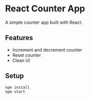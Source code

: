 # React Counter App

A simple counter app built with React.

## Features
- Increment and decrement counter
- Reset counter
- Clean UI

## Setup

```bash
npm install
npm start
